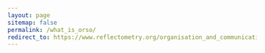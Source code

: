 ```yaml
---
layout: page 
sitemap: false
permalink: /what_is_orso/
redirect_to: https://www.reflectometry.org/organisation_and_communication/who_we_are/
---
```

